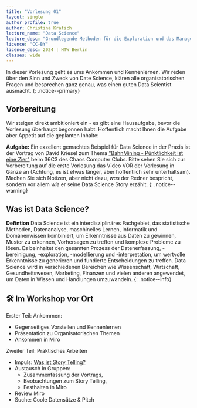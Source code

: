 ```yaml
---
title: "Vorlesung 01"
layout: single
author_profile: true
author: Christina Kratsch
lecture_name: "Data Science"
lecture_desc: "Grundlegende Methoden für die Exploration und das Management von Daten."
licence: "CC-BY"
licence_desc: 2024 | HTW Berlin 
classes: wide
---
```


In dieser Vorlesung geht es ums Ankommen und Kennenlernen. Wir reden über den Sinn und Zweck von Date Science, klären alle organisatorischen Fragen und besprechen ganz genau, was einen guten Data Scientist ausmacht.
{: .notice--primary}

## Vorbereitung

Wir steigen direkt ambitioniert ein - es gibt eine Hausaufgabe, bevor die Vorlesung überhaupt begonnen habt. Hoffentlich macht Ihnen die Aufgabe aber Appetit auf die geplanten Inhalte:

**Aufgabe:** Ein exzellent gemachtes Beispiel für Data Science in der Praxis ist der Vortrag von David Kriesel zum Thema ["BahnMining - Pünktlichkeit ist eine Zier"](/modules/ex-bahn-ds/index.md) beim 36C3 des Chaos Computer Clubs. Bitte sehen Sie sich zur Vorbereitung auf die erste Vorlesung das Video VOR der Vorlesung in Gänze an (Achtung, es ist etwas länger, aber hoffentlich sehr unterhaltsam). Machen Sie sich Notizen, aber nicht dazu, *was* der Redner bespricht, sondern vor allem *wie* er seine Data Science Story erzählt.
{: .notice--warning}

## Was ist Data Science?

**Defintion** Data Science ist ein interdisziplinäres Fachgebiet, das statistische Methoden, Datenanalyse, maschinelles Lernen, Informatik und Domänenwissen kombiniert, um Erkenntnisse aus Daten zu gewinnen, Muster zu erkennen, Vorhersagen zu treffen und komplexe Probleme zu lösen. Es beinhaltet den gesamten Prozess der Datenerfassung, -bereinigung, -exploration, -modellierung und -interpretation, um wertvolle Erkenntnisse zu generieren und fundierte Entscheidungen zu treffen. Data Science wird in verschiedenen Bereichen wie Wissenschaft, Wirtschaft, Gesundheitswesen, Marketing, Finanzen und vielen anderen angewendet, um Daten in Wissen und Handlungen umzuwandeln.
{: .notice--info}

## 🛠 Im Workshop vor Ort

Erster Teil: Ankommen:
* Gegenseitiges Vorstellen und Kennenlernen
* Präsentation zu Organisatorischen Themen
* Ankommen in Miro
  
Zweiter Teil: Praktisches Arbeiten
* Impuls: [Was ist Story Telling?](/modules/story-telling/story-telling.md)
* Austausch in Gruppen: 
  * Zusammenfassung der Vortrags, 
  * Beobachtungen zum Story Telling, 
  * Festhalten in Miro
* Review Miro
* Suche: Coole Datensätze & Pitch
